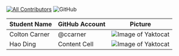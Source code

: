 
<!-- ALL-CONTRIBUTORS-BADGE:START - Do not remove or modify this section -->
[![All Contributors](https://img.shields.io/badge/all_contributors-10-orange.svg?style=flat-square)](#contributors-)
![GitHub](https://img.shields.io/github/license/ccarner/SWEN90013-2020-ID)
<!-- ALL-CONTRIBUTORS-BADGE:END -->

| Student Name  | GitHub Account| Picture |
| ------------- | ------------- | ------------- |
| Colton Carner | @ccarner      | ![Image of Yaktocat](https://github.com/ccarner/SWEN90013-2020-ID/blob/master/Contributors/Contributors.pic/Colton%20Carner.jpg) |
| Hao Ding      | Content Cell  | ![Image of Yaktocat](https://github.com/ccarner/SWEN90013-2020-ID/blob/master/Contributors/Contributors.pic/Hao%20Ding.jpg)|
